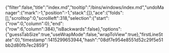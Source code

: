 {"filter":false,"title":"index.md","tooltip":"/bins/windows/index.md","undoManager":{"mark":-1,"position":-1,"stack":[]},"ace":{"folds":[],"scrolltop":0,"scrollleft":318,"selection":{"start":{"row":0,"column":0},"end":{"row":6,"column":384},"isBackwards":false},"options":{"guessTabSize":true,"useWrapMode":false,"wrapToView":true},"firstLineState":0},"timestamp":1415299653944,"hash":"08df7e954e8551d52c29f5e51bb2d80fb7ec2859"}